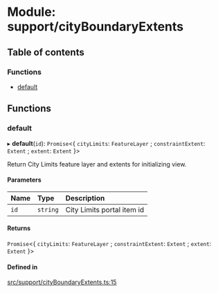 # Module: support/cityBoundaryExtents

## Table of contents

### Functions

- [default](../wiki/support.cityBoundaryExtents#default)

## Functions

### default

▸ **default**(`id`): `Promise`<{ `cityLimits`: `FeatureLayer` ; `constraintExtent`: `Extent` ; `extent`: `Extent`  }\>

Return City Limits feature layer and extents for initializing view.

#### Parameters

| Name | Type | Description |
| :------ | :------ | :------ |
| `id` | `string` | City Limits portal item id |

#### Returns

`Promise`<{ `cityLimits`: `FeatureLayer` ; `constraintExtent`: `Extent` ; `extent`: `Extent`  }\>

#### Defined in

[src/support/cityBoundaryExtents.ts:15](https://github.com/CityOfVernonia/core/blob/ba79e76/src/support/cityBoundaryExtents.ts#L15)
